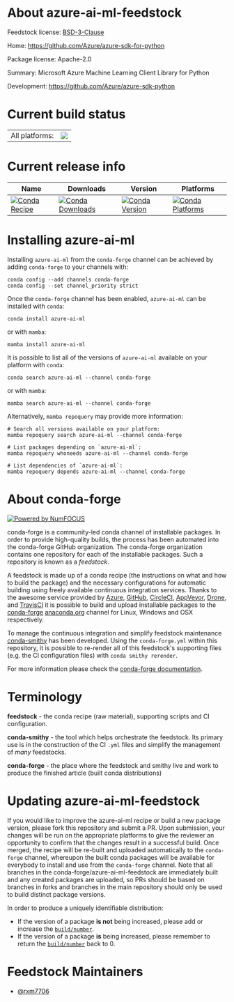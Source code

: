 About azure-ai-ml-feedstock
===========================

Feedstock license: [BSD-3-Clause](https://github.com/conda-forge/azure-ai-ml-feedstock/blob/main/LICENSE.txt)

Home: https://github.com/Azure/azure-sdk-for-python

Package license: Apache-2.0

Summary: Microsoft Azure Machine Learning Client Library for Python

Development: https://github.com/Azure/azure-sdk-python

Current build status
====================


<table><tr><td>All platforms:</td>
    <td>
      <a href="https://dev.azure.com/conda-forge/feedstock-builds/_build/latest?definitionId=20090&branchName=main">
        <img src="https://dev.azure.com/conda-forge/feedstock-builds/_apis/build/status/azure-ai-ml-feedstock?branchName=main">
      </a>
    </td>
  </tr>
</table>

Current release info
====================

| Name | Downloads | Version | Platforms |
| --- | --- | --- | --- |
| [![Conda Recipe](https://img.shields.io/badge/recipe-azure--ai--ml-green.svg)](https://anaconda.org/conda-forge/azure-ai-ml) | [![Conda Downloads](https://img.shields.io/conda/dn/conda-forge/azure-ai-ml.svg)](https://anaconda.org/conda-forge/azure-ai-ml) | [![Conda Version](https://img.shields.io/conda/vn/conda-forge/azure-ai-ml.svg)](https://anaconda.org/conda-forge/azure-ai-ml) | [![Conda Platforms](https://img.shields.io/conda/pn/conda-forge/azure-ai-ml.svg)](https://anaconda.org/conda-forge/azure-ai-ml) |

Installing azure-ai-ml
======================

Installing `azure-ai-ml` from the `conda-forge` channel can be achieved by adding `conda-forge` to your channels with:

```
conda config --add channels conda-forge
conda config --set channel_priority strict
```

Once the `conda-forge` channel has been enabled, `azure-ai-ml` can be installed with `conda`:

```
conda install azure-ai-ml
```

or with `mamba`:

```
mamba install azure-ai-ml
```

It is possible to list all of the versions of `azure-ai-ml` available on your platform with `conda`:

```
conda search azure-ai-ml --channel conda-forge
```

or with `mamba`:

```
mamba search azure-ai-ml --channel conda-forge
```

Alternatively, `mamba repoquery` may provide more information:

```
# Search all versions available on your platform:
mamba repoquery search azure-ai-ml --channel conda-forge

# List packages depending on `azure-ai-ml`:
mamba repoquery whoneeds azure-ai-ml --channel conda-forge

# List dependencies of `azure-ai-ml`:
mamba repoquery depends azure-ai-ml --channel conda-forge
```


About conda-forge
=================

[![Powered by
NumFOCUS](https://img.shields.io/badge/powered%20by-NumFOCUS-orange.svg?style=flat&colorA=E1523D&colorB=007D8A)](https://numfocus.org)

conda-forge is a community-led conda channel of installable packages.
In order to provide high-quality builds, the process has been automated into the
conda-forge GitHub organization. The conda-forge organization contains one repository
for each of the installable packages. Such a repository is known as a *feedstock*.

A feedstock is made up of a conda recipe (the instructions on what and how to build
the package) and the necessary configurations for automatic building using freely
available continuous integration services. Thanks to the awesome service provided by
[Azure](https://azure.microsoft.com/en-us/services/devops/), [GitHub](https://github.com/),
[CircleCI](https://circleci.com/), [AppVeyor](https://www.appveyor.com/),
[Drone](https://cloud.drone.io/welcome), and [TravisCI](https://travis-ci.com/)
it is possible to build and upload installable packages to the
[conda-forge](https://anaconda.org/conda-forge) [anaconda.org](https://anaconda.org/)
channel for Linux, Windows and OSX respectively.

To manage the continuous integration and simplify feedstock maintenance
[conda-smithy](https://github.com/conda-forge/conda-smithy) has been developed.
Using the ``conda-forge.yml`` within this repository, it is possible to re-render all of
this feedstock's supporting files (e.g. the CI configuration files) with ``conda smithy rerender``.

For more information please check the [conda-forge documentation](https://conda-forge.org/docs/).

Terminology
===========

**feedstock** - the conda recipe (raw material), supporting scripts and CI configuration.

**conda-smithy** - the tool which helps orchestrate the feedstock.
                   Its primary use is in the construction of the CI ``.yml`` files
                   and simplify the management of *many* feedstocks.

**conda-forge** - the place where the feedstock and smithy live and work to
                  produce the finished article (built conda distributions)


Updating azure-ai-ml-feedstock
==============================

If you would like to improve the azure-ai-ml recipe or build a new
package version, please fork this repository and submit a PR. Upon submission,
your changes will be run on the appropriate platforms to give the reviewer an
opportunity to confirm that the changes result in a successful build. Once
merged, the recipe will be re-built and uploaded automatically to the
`conda-forge` channel, whereupon the built conda packages will be available for
everybody to install and use from the `conda-forge` channel.
Note that all branches in the conda-forge/azure-ai-ml-feedstock are
immediately built and any created packages are uploaded, so PRs should be based
on branches in forks and branches in the main repository should only be used to
build distinct package versions.

In order to produce a uniquely identifiable distribution:
 * If the version of a package **is not** being increased, please add or increase
   the [``build/number``](https://docs.conda.io/projects/conda-build/en/latest/resources/define-metadata.html#build-number-and-string).
 * If the version of a package **is** being increased, please remember to return
   the [``build/number``](https://docs.conda.io/projects/conda-build/en/latest/resources/define-metadata.html#build-number-and-string)
   back to 0.

Feedstock Maintainers
=====================

* [@rxm7706](https://github.com/rxm7706/)

